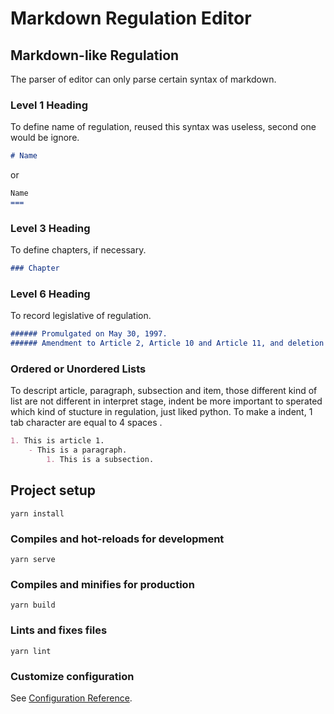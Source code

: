 # Markdown Regulation Editor

## Markdown-like Regulation

The parser of editor can only parse certain syntax of markdown.

### Level 1 Heading
To define name of regulation,
reused this syntax was useless,
second one would be ignore.

```markdown
# Name
```
or
```markdown
Name
===
```
### Level 3 Heading
To define chapters, if necessary.
```markdown
### Chapter
```

### Level 6 Heading
To record legislative of regulation.
```markdown
###### Promulgated on May 30, 1997.
###### Amendment to Article 2, Article 10 and Article 11, and deletion of Article 20, promulgated on May 17, 2000.
```

### Ordered or Unordered Lists
To descript article, paragraph, subsection and item,
those different kind of list are not different in interpret stage,
indent be more important to sperated which kind of stucture in regulation, just liked python. To make a indent, 1 tab character are equal to 4 spaces .

```markdown
1. This is article 1.
	- This is a paragraph.
		1. This is a subsection.
```

## Project setup
```
yarn install
```

### Compiles and hot-reloads for development
```
yarn serve
```

### Compiles and minifies for production
```
yarn build
```

### Lints and fixes files
```
yarn lint
```

### Customize configuration
See [Configuration Reference](https://cli.vuejs.org/config/).